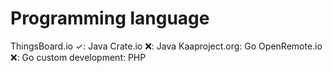 # Programming language

ThingsBoard.io ✓: Java
Crate.io ❌: Java
Kaaproject.org: Go
OpenRemote.io ❌: Go
custom development: PHP